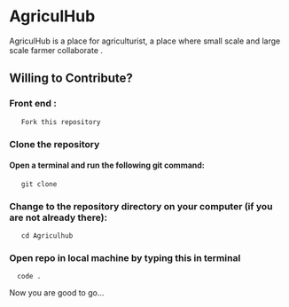 # AgriculHub

AgriculHub is a place for agriculturist, a place where small scale and large scale farmer collaborate .


## Willing to Contribute?

### Front end :

```
   Fork this repository
```

### Clone the repository

#### Open a terminal and run the following git command:
```
   git clone 
```


### Change to the repository directory on your computer (if you are not already there):
```
   cd Agriculhub
```


### Open repo in local machine by typing this in terminal  
```
  code .
```



Now you are good to go...
